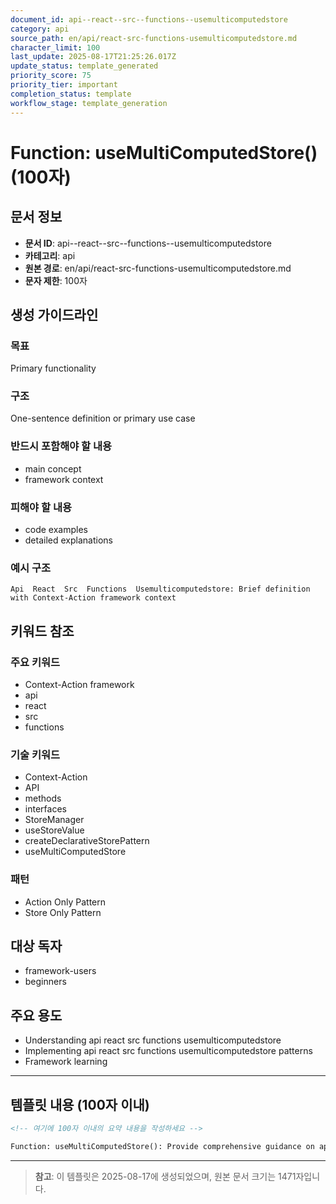 ```yaml
---
document_id: api--react--src--functions--usemulticomputedstore
category: api
source_path: en/api/react-src-functions-usemulticomputedstore.md
character_limit: 100
last_update: 2025-08-17T21:25:26.017Z
update_status: template_generated
priority_score: 75
priority_tier: important
completion_status: template
workflow_stage: template_generation
---
```


# Function: useMultiComputedStore() (100자)

## 문서 정보
- **문서 ID**: api--react--src--functions--usemulticomputedstore
- **카테고리**: api
- **원본 경로**: en/api/react-src-functions-usemulticomputedstore.md
- **문자 제한**: 100자

## 생성 가이드라인

### 목표
Primary functionality

### 구조
One-sentence definition or primary use case

### 반드시 포함해야 할 내용
- main concept
- framework context

### 피해야 할 내용  
- code examples
- detailed explanations

### 예시 구조
```
Api  React  Src  Functions  Usemulticomputedstore: Brief definition with Context-Action framework context
```

## 키워드 참조

### 주요 키워드
- Context-Action framework
- api
- react
- src
- functions

### 기술 키워드
- Context-Action
- API
- methods
- interfaces
- StoreManager
- useStoreValue
- createDeclarativeStorePattern
- useMultiComputedStore

### 패턴
- Action Only Pattern
- Store Only Pattern

## 대상 독자
- framework-users
- beginners

## 주요 용도
- Understanding api  react  src  functions  usemulticomputedstore
- Implementing api  react  src  functions  usemulticomputedstore patterns
- Framework learning

---

## 템플릿 내용 (100자 이내)

```markdown
<!-- 여기에 100자 이내의 요약 내용을 작성하세요 -->

Function: useMultiComputedStore(): Provide comprehensive guidance on api  react  src  functions  usemulticomputedstore의 핵심 개념과 Context-Action 프레임워크에서의 역할을 간단히 설명.
```

---

> **참고**: 이 템플릿은 2025-08-17에 생성되었으며, 
> 원본 문서 크기는 1471자입니다.
